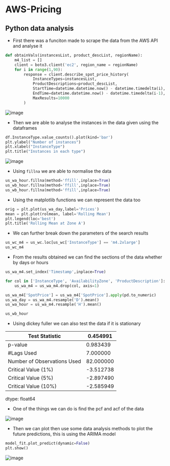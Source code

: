 # AWS-Pricing
## Python data analysis

* First there was a funciton made to scrape the data from the AWS API and analyse it
```python 
def obtainVals(instancesList, product_descList, regionName):
    m4_list = []
    client = boto3.client('ec2', region_name = regionName)
    for i in range(1,90):
        response = client.describe_spot_price_history(
            InstanceTypes=instancesList,
            ProductDescriptions=product_descList,
            StartTime=datetime.datetime.now() - datetime.timedelta(i),
            EndTime=datetime.datetime.now() - datetime.timedelta(i-1),
            MaxResults=10000
        )
```
![image](https://user-images.githubusercontent.com/64080171/176796260-de479f16-ac8d-4043-a97f-cdd358341029.png)
* Then we are able to analyse the instances in the data given using the dataframes
```python
df.InstanceType.value_counts().plot(kind='bar')
plt.ylabel("Number of instances")
plt.xlabel("InstanceType")
plt.title("Instances in each type")
```
![image](https://user-images.githubusercontent.com/64080171/176796449-f2ad56d6-9da0-4e03-8c80-1673713dc912.png)
* Using `fillna` we are able to normalise the data
```python
us_wa_hour.fillna(method='ffill',inplace=True)
us_wb_hour.fillna(method='ffill',inplace=True)
us_wb_hour.fillna(method='ffill',inplace=True)
```
* Using the matplotlib functions we can represent the data too

```python
orig = plt.plot(us_wa_day,label='Prices')
mean = plt.plot(rolmean, label='Rolling Mean')
plt.legend(loc='best')
plt.title('Rolling Mean at Zone A')
```

* We can further break down the parameters of the search results 

```python
us_wc_m4 = us_wc.loc[us_wc['InstanceType'] == 'm4.2xlarge']
us_wc_m4
```
* From the results obtained we can find the sections of the data whether by days or hours

```python
us_wa_m4.set_index('Timestamp',inplace=True)

for col in ['InstanceType', 'AvailabilityZone', 'ProductDescription']:
    us_wa_m4 = us_wa_m4.drop(col, axis=1)

us_wa_m4['SpotPrice'] = us_wa_m4['SpotPrice'].apply(pd.to_numeric)
us_wa_day = us_wa_m4.resample('D').mean()
us_wa_hour = us_wa_m4.resample('H').mean()

us_wb_hour   
```
* Using dickey fuller we can also test the data if it is stationary

Test Statistic                 | 0.454991
--- | --- 
p-value                        | 0.983439
#Lags Used                     | 7.000000
Number of Observations Used   | 82.000000
Critical Value (1%)           | -3.512738
Critical Value (5%)           | -2.897490
Critical Value (10%)          | -2.585949
dtype: float64
* One of the things we can do is find the pcf and acf of the data

![image](https://user-images.githubusercontent.com/64080171/176798505-5b597b55-6387-444e-be9f-141324c6fc1e.png)

* Then we can plot then use some data analysis methods to plot the future predictions, this is using the ARIMA model

```python  
model_fit.plot_predict(dynamic=False)
plt.show()
```
![image](https://user-images.githubusercontent.com/64080171/176797362-e7044f98-dc46-45ab-837b-f1489ca1cd00.png)

